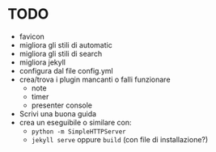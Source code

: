 # TODO


* favicon
* migliora gli stili di automatic
* migliora gli stili di search
* migliora jekyll
* configura dal file config.yml
* crea/trova i plugin mancanti o falli funzionare
  * note
  * timer
  * presenter console
* Scrivi una buona guida
* crea un eseguibile o similare con:
  * `python -m SimpleHTTPServer`
  * `jekyll serve` oppure `build` (con file di installazione?)
